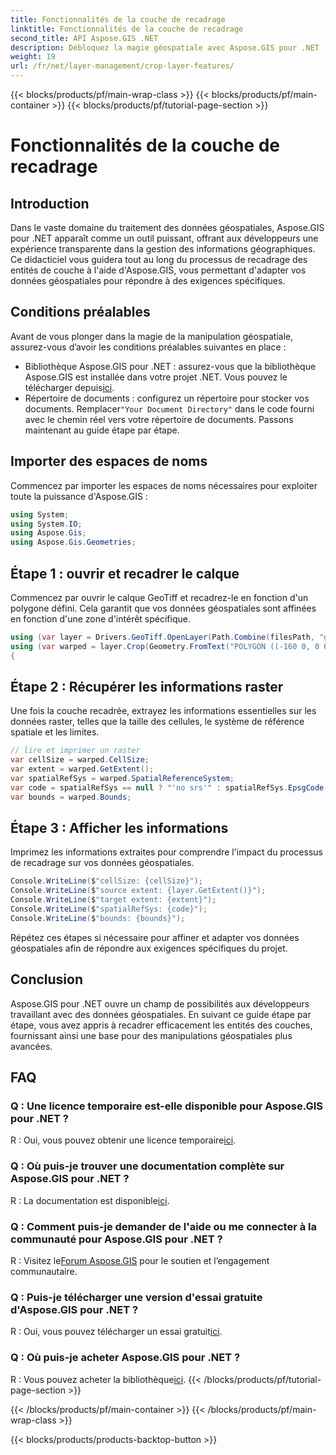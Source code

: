 ```yaml
---
title: Fonctionnalités de la couche de recadrage
linktitle: Fonctionnalités de la couche de recadrage
second_title: API Aspose.GIS .NET
description: Débloquez la magie géospatiale avec Aspose.GIS pour .NET ! Fonctionnalités de couche de recadrage sans effort. Téléchargez votre essai gratuit maintenant. #Aspose #SIG #géospatial
weight: 19
url: /fr/net/layer-management/crop-layer-features/
---
```


{{< blocks/products/pf/main-wrap-class >}}
{{< blocks/products/pf/main-container >}}
{{< blocks/products/pf/tutorial-page-section >}}

# Fonctionnalités de la couche de recadrage

## Introduction
Dans le vaste domaine du traitement des données géospatiales, Aspose.GIS pour .NET apparaît comme un outil puissant, offrant aux développeurs une expérience transparente dans la gestion des informations géographiques. Ce didacticiel vous guidera tout au long du processus de recadrage des entités de couche à l'aide d'Aspose.GIS, vous permettant d'adapter vos données géospatiales pour répondre à des exigences spécifiques.
## Conditions préalables
Avant de vous plonger dans la magie de la manipulation géospatiale, assurez-vous d’avoir les conditions préalables suivantes en place :
-  Bibliothèque Aspose.GIS pour .NET : assurez-vous que la bibliothèque Aspose.GIS est installée dans votre projet .NET. Vous pouvez le télécharger depuis[ici](https://releases.aspose.com/gis/net/).
-  Répertoire de documents : configurez un répertoire pour stocker vos documents. Remplacer`"Your Document Directory"` dans le code fourni avec le chemin réel vers votre répertoire de documents.
Passons maintenant au guide étape par étape.
## Importer des espaces de noms
Commencez par importer les espaces de noms nécessaires pour exploiter toute la puissance d'Aspose.GIS :
```csharp
using System;
using System.IO;
using Aspose.Gis;
using Aspose.Gis.Geometries;
```
## Étape 1 : ouvrir et recadrer le calque
Commencez par ouvrir le calque GeoTiff et recadrez-le en fonction d'un polygone défini. Cela garantit que vos données géospatiales sont affinées en fonction d'une zone d'intérêt spécifique.
```csharp
using (var layer = Drivers.GeoTiff.OpenLayer(Path.Combine(filesPath, "geodetic_world.tif")))
using (var warped = layer.Crop(Geometry.FromText("POLYGON ((-160 0, 0 60, 160 0, 0 -160, -160 0))")))
{
```
## Étape 2 : Récupérer les informations raster
Une fois la couche recadrée, extrayez les informations essentielles sur les données raster, telles que la taille des cellules, le système de référence spatiale et les limites.
```csharp
// lire et imprimer un raster
var cellSize = warped.CellSize;
var extent = warped.GetExtent();
var spatialRefSys = warped.SpatialReferenceSystem;
var code = spatialRefSys == null ? "'no srs'" : spatialRefSys.EpsgCode.ToString();
var bounds = warped.Bounds;
```
## Étape 3 : Afficher les informations
Imprimez les informations extraites pour comprendre l'impact du processus de recadrage sur vos données géospatiales.
```csharp
Console.WriteLine($"cellSize: {cellSize}");
Console.WriteLine($"source extent: {layer.GetExtent()}");
Console.WriteLine($"target extent: {extent}");
Console.WriteLine($"spatialRefSys: {code}");
Console.WriteLine($"bounds: {bounds}");
```
Répétez ces étapes si nécessaire pour affiner et adapter vos données géospatiales afin de répondre aux exigences spécifiques du projet.
## Conclusion
Aspose.GIS pour .NET ouvre un champ de possibilités aux développeurs travaillant avec des données géospatiales. En suivant ce guide étape par étape, vous avez appris à recadrer efficacement les entités des couches, fournissant ainsi une base pour des manipulations géospatiales plus avancées.
## FAQ
### Q : Une licence temporaire est-elle disponible pour Aspose.GIS pour .NET ?
 R : Oui, vous pouvez obtenir une licence temporaire[ici](https://purchase.aspose.com/temporary-license/).
### Q : Où puis-je trouver une documentation complète sur Aspose.GIS pour .NET ?
 R : La documentation est disponible[ici](https://reference.aspose.com/gis/net/).
### Q : Comment puis-je demander de l'aide ou me connecter à la communauté pour Aspose.GIS pour .NET ?
 R : Visitez le[Forum Aspose.GIS](https://forum.aspose.com/c/gis/33) pour le soutien et l’engagement communautaire.
### Q : Puis-je télécharger une version d'essai gratuite d'Aspose.GIS pour .NET ?
 R : Oui, vous pouvez télécharger un essai gratuit[ici](https://releases.aspose.com/).
### Q : Où puis-je acheter Aspose.GIS pour .NET ?
 R : Vous pouvez acheter la bibliothèque[ici](https://purchase.aspose.com/buy).
{{< /blocks/products/pf/tutorial-page-section >}}

{{< /blocks/products/pf/main-container >}}
{{< /blocks/products/pf/main-wrap-class >}}

{{< blocks/products/products-backtop-button >}}
